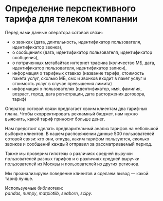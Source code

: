 # Определение перспективного тарифа для телеком компании  
  
Перед нами данные оператора сотовой связи:
  - о звонках (дата, длительность, идентификатор пользователя, идентификатор звонка),
  - о сообщениях (дата, идентификатор пользователя, идентификатор сообщения),
  - о потраченных мегабайтах интернет трафика (количество МБ, дата, идентификатор пользователя, идентификатор записи),
  - информация о тарифных ставках (название тарифа, стоимость пакета услуг, сколько МБ, смс и звонков входит в пакет услуг и стоимость услуг в случае превышения лимита)
  - информация о пользователях (идентификатор, имя, фамилия, возраст, город, дата регистрации, дата расторжения договора, тариф)  
    
Оператор сотовой связи предлагает своим клиентам два тарифных плана. Чтобы скорректировать рекламный бюджет, нам нужно выяснить, какой тариф приносит больше денег.  

Нам предстоит сделать предварительный анализ тарифов на небольшой выборке клиентов. В нашем распоряжении данные 500 пользователей сотовой связи: кто они, откуда, каким тарифом пользуются, сколько звонков и сообщений каждый отправил за рассматриваемый период.  
  
Также мы проверим гипотезы о различиях средней выручки пользователей разных тарифов и о различиях средней выручки пользователей из Москвы и пользователей из других регионов.  
  
Мы проанализируем поведение клиентов и сделаем вывод — какой тариф лучше.
  
Используемые библиотеки:  
*pandas*, *numpy*, *matplotlib*, *seaborn*, *scipy*.
